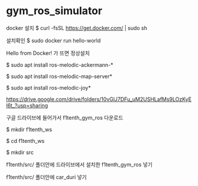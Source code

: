 # gym_ros_simulator

docker 설치
  $ curl -fsSL https://get.docker.com/ | sudo sh

설치확인
  $ sudo docker run hello-world

Hello from Docker! 가 뜨면 정상설치

  $ sudo apt install ros-melodic-ackermann-*

  $ sudo apt install ros-melodic-map-server*

  $ sudo apt install ros-melodic-joy*


https://drive.google.com/drive/folders/10vGlJ7DFu_uM2USHLafMs9LOzKyEl6t_?usp=sharing

구글 드라이브에 들어가서 f1tenth_gym_ros 다운로드

  $ mkdir f1tenth_ws

  $ cd f1tenth_ws

  $ mkdir src


f1tenth/src/ 폴더안에 드라이브에서 설치한 f1tenth_gym_ros 넣기

f1tenth/src/ 폴더안에 car_duri 넣기
